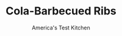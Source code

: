---
layout: ../../layouts/MarkdownPostLayout.astro
title: Cola-Barbecued Ribs
author: America's Test Kitchen
pubDate: 2023-03-15
description: "Cola ribs are becoming increasingly popular with backyard and even competition barbecuers. Unfortunately, the sugary cola can burn on the outside of the ribs and the cola flavor is often minimal. The secret to harnessing cola flavor is to tame the sodas sweetness and augment its base flavors with similar spices."
image_url: https://res.cloudinary.com/hksqkdlah/image/upload/ar_1:1,c_fill,dpr_2.0,f_auto,fl_lossy.progressive.strip_profile,g_faces:auto,q_auto:low,w_344/6761_sfs-cocacolaribs-ver2-0003-279392
tags: ["Main Courses","Pork","Grilling & Barbecue","Cookbook Collection"]
calories: 
protein: 
carbohydrates: 
fats: 
fiber: 
ingredients: ["2 1/2 tablespoons, light brown sugar","1 1/2 tablespoons, paprika","1 1/2 tablespoons, pepper","2 teaspoons, salt","1 teaspoon, Chinese five-spice powder","3 pounds, baby back ribs (2 racks, each about 1 1/2 pounds), membrane removed (see note)","2 cups, wood chips, soaked for 15 minutes","4 cups, cola","1/2 , onion, cut into large chunks","1/4 cup, water","1 1/4 cups, ketchup","1 tablespoon, red wine vinegar","2 teaspoons, yellow mustard","1 1/2 teaspoons, Worcestershire sauce","1/4 teaspoon, vanilla extract"]
serves: 4
time: "5¼ hours"
instructions: ["For the spice rub and ribs: Combine sugar, paprika, pepper, salt, and five-spice powder, breaking up any lumps. Reserve 2 tablespoons for sauce. Dry ribs with paper towels and rub all over with remaining spice mixture. (Ribs can be wrapped tightly in plastic and refrigerated for 24 hours.)","Seal wood chips in foil packet and cut vent holes in top. Open bottom vent on grill. Light 100 coals; when covered with fine gray ash, pour in pile on one side of grill. Arrange foil packet directly on coals. Set cooking grate in place and heat, covered, with lid vent open halfway, until wood chips begin to smoke heavily, about 5 minutes. (For gas grill, place foil packet directly on primary burner. Heat all burners on high, covered, until wood chips begin to smoke heavily, about 15 minutes. Leave primary burner on high and shut other burner[s] off.) Scrape and oil cooking grate. Arrange ribs on cool side of grill and barbecue, covered, flipping and rotating racks once, until ribs are deep red and smoky, about 2 hours.","For the sauce: While ribs are barbecuing, bring cola to boil in large saucepan. Reduce heat to medium and simmer until liquid is reduced to 1 cup, about 40 minutes. Meanwhile, process onion and water in food processor until finely ground. Transfer mixture to fine-mesh strainer set over bowl and press on solids to collect as much liquid as possible; discard solids. Whisk 1/4 cup onion juice, ketchup, vinegar, mustard, Worcestershire, and reserved spice mixture into pot with reduced cola. Simmer until slightly thickened, about 10 minutes. Off heat, stir in vanilla.","Adjust oven rack to middle position and heat oven to 250 degrees. Brush ribs liberally with sauce and wrap tightly with foil. Arrange foil-wrapped ribs on rimmed baking sheet and bake until ribs are completely tender, about 2 hours. Transfer ribs (still in foil) to cutting board and let rest 15 minutes. Unwrap ribs and serve, passing remaining sauce at table."]
nutrition: undefined
notes: "Use a paring knife to loosen the membrane on the back of the ribs, grasp with a paper towel, and peel off in one piece. Chinese five-spice powder is available in the spice aisle of most supermarkets."
---
